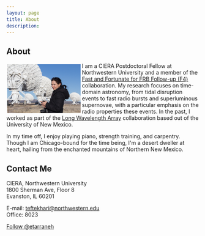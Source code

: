 ```yaml
---
layout: page
title: About
description: 
---
```

## About

<img src="images/profilepic.jpg" align="left" width="38%" style="display:inline;margin:4px 4px 4px 2px;"> I am a CIERA Postdoctoral Fellow at Northwestern University and a member of the [Fast and Fortunate for FRB Follow-up (F4)](https://sites.google.com/ucolick.org/f-4) collaboration. My research focuses on time-domain astronomy, from tidal disruption events to fast radio bursts and superluminous supernovae, with a particular emphasis on the radio properties these events. In the past, I worked as part of the [Long Wavelength Array](http://www.phys.unm.edu/~lwa/index.html) collaboration based out of the University of New Mexico.

In my time off, I enjoy playing piano, strength training, and carpentry. Though I am Chicago-bound for the time being, I'm a desert dweller at heart, hailing from the enchanted mountains of Northern New Mexico.

## Contact Me

CIERA, Northwestern University<br>
1800 Sherman Ave, Floor 8<br>
Evanston, IL 60201

E-mail: [teftekhari@northwestern.edu](mailto:teftekhari@northwestern.edu)  
Office: 8023

<a href="https://twitter.com/etarraneh" class="twitter-follow-button" data-show-count="false">Follow @etarraneh</a><script async src="//platform.twitter.com/widgets.js" charset="utf-8"></script>



